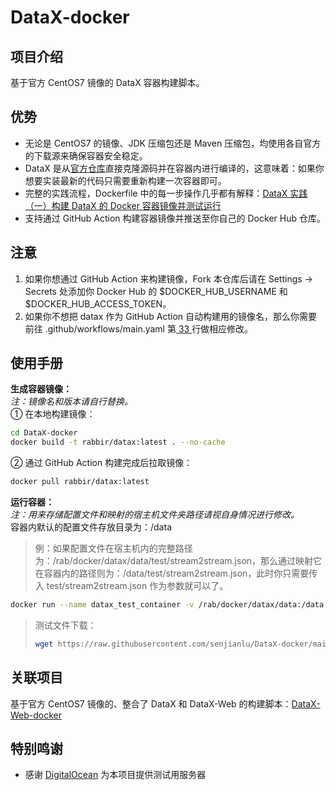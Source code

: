 # DataX-docker

## 项目介绍
基于官方 CentOS7 镜像的 DataX 容器构建脚本。

## 优势
+ 无论是 CentOS7 的镜像、JDK 压缩包还是 Maven 压缩包，均使用各自官方的下载源来确保容器安全稳定。  
+ DataX 是从[官方仓库](https://github.com/alibaba/DataX)直接克隆源码并在容器内进行编译的，这意味着：如果你想要实装最新的代码只需要重新构建一次容器即可。  
+ 完整的实践流程，Dockerfile 中的每一步操作几乎都有解释：[DataX 实践（一）构建 DataX 的 Docker 容器镜像并测试运行](https://senjianlu.com/2021/11/datax-note-01/)
+ 支持通过 GitHub Action 构建容器镜像并推送至你自己的 Docker Hub 仓库。  

## 注意
1. 如果你想通过 GitHub Action 来构建镜像，Fork 本仓库后请在 Settings → Secrets 处添加你 Docker Hub 的 $DOCKER_HUB_USERNAME 和 $DOCKER_HUB_ACCESS_TOKEN。  
2. 如果你不想把 datax 作为 GitHub Action 自动构建用的镜像名，那么你需要前往 .github/workflows/main.yaml 第[ 33 ](https://github.com/senjianlu/DataX-docker/blob/main/.github/workflows/main.yaml#L33)行做相应修改。

## 使用手册
**生成容器镜像：**  
*注：镜像名和版本请自行替换。*  
① 在本地构建镜像：
```bash
cd DataX-docker
docker build -t rabbir/datax:latest . --no-cache
```
② 通过 GitHub Action 构建完成后拉取镜像：
```bash
docker pull rabbir/datax:latest
```

**运行容器：**  
*注：用来存储配置文件和映射的宿主机文件夹路径请视自身情况进行修改。*  
容器内默认的配置文件存放目录为：/data　　

> 例：如果配置文件在宿主机内的完整路径为：/rab/docker/datax/data/test/stream2stream.json，那么通过映射它在容器内的路径则为：/data/test/stream2stream.json，此时你只需要传入 test/stream2stream.json 作为参数就可以了。 

```bash
docker run --name datax_test_container -v /rab/docker/datax/data:/data rabbir/datax:latest test/stream2stream.json
```

> 测试文件下载：
> ```bash
> wget https://raw.githubusercontent.com/senjianlu/DataX-docker/main/test/stream2stream.json -O /rab/docker/datax/data/test/stream2stream.json
> ```

## 关联项目
基于官方 CentOS7 镜像的、整合了 DataX 和 DataX-Web 的构建脚本：[DataX-Web-docker](https://github.com/senjianlu/DataX-Web-docker)

## 特别鸣谢
- 感谢 [DigitalOcean](https://www.digitalocean.com/) 为本项目提供测试用服务器